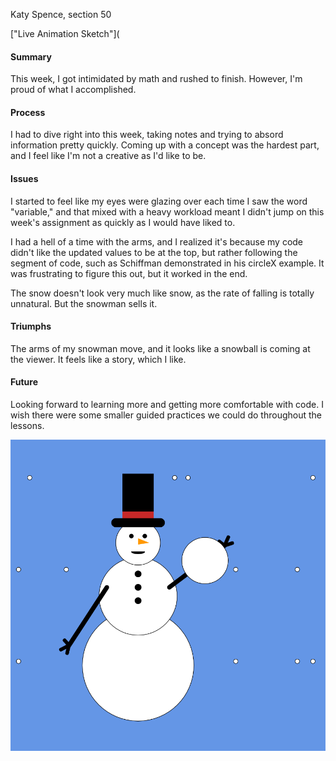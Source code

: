 Katy Spence, section 50

["Live Animation Sketch"](

#### Summary
This week, I got intimidated by math and rushed to finish. However, I'm proud of what I accomplished.

#### Process
I had to dive right into this week, taking notes and trying to absord information pretty quickly. Coming up with a concept was the hardest part, and I feel like I'm not a creative as I'd like to be.

#### Issues
I started to feel like my eyes were glazing over each time I saw the word "variable," and that mixed with a heavy workload meant I didn't jump on this week's assignment as quickly as I would have liked to.

I had a hell of a time with the arms, and I realized it's because my code didn't like the updated values to be at the top, but rather following the segment of code, such as Schiffman demonstrated in his circleX example. It was frustrating to figure this out, but it worked in the end.

The snow doesn't look very much like snow, as the rate of falling is totally unnatural. But the snowman sells it.

#### Triumphs
The arms of my snowman move, and it looks like a snowball is coming at the viewer. It feels like a story, which I like.

#### Future
Looking forward to learning more and getting more comfortable with code. I wish there were some smaller guided practices we could do throughout the lessons.

![Snowman](./snowman.PNG)

